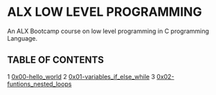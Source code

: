 # ALX LOW LEVEL PROGRAMMING 
An ALX Bootcamp course on low level programming in C programming Language. 

## TABLE OF CONTENTS 
1 [0x00-hello_world](https://github.com/mackoctavian/alx-low_level_programming/tree/master/0x00-hello_world) 
2 [0x01-variables_if_else_while](https://github.com/mackoctavian/alx-low_level_programming/tree/master/0x01-variables_if_else_while)
3 [0x02-funtions_nested_loops](https://github.com/mackoctavian/alx-low_level_programming/tree/master/0x02-functions_nested_loops)
